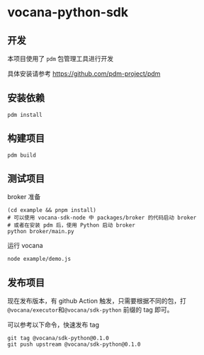# vocana-python-sdk

## 开发

本项目使用了 `pdm` 包管理工具进行开发

具体安装请参考 https://github.com/pdm-project/pdm

## 安装依赖

```
pdm install
```

## 构建项目

```
pdm build
```

## 测试项目

broker 准备

```shell
(cd example && pnpm install)
# 可以使用 vocana-sdk-node 中 packages/broker 的代码启动 broker
# 或者在安装 pdm 后，使用 Python 启动 broker
python broker/main.py
```

运行 vocana

```shell
node example/demo.js
```

## 发布项目

现在发布版本，有 github Action 触发，只需要根据不同的包，打 `@vocana/executor`和`@vocana/sdk-python` 前缀的 tag 即可。

可以参考以下命令，快速发布 tag

```shell
git tag @vocana/sdk-python@0.1.0
git push upstream @vocana/sdk-python@0.1.0
```